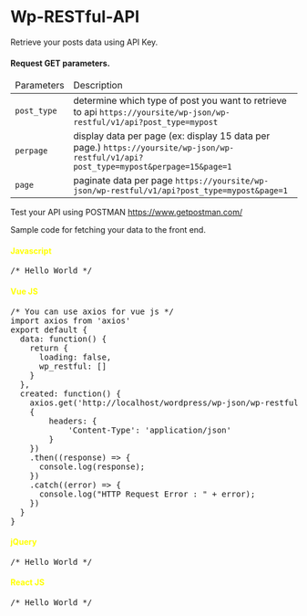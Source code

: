 # Wp-RESTful-API

Retrieve your posts data using API Key.

<h4>Request GET parameters.</h4>
<table>
  <thead>
    <tr>
      <td>Parameters</td>
      <td>Description</td>
      </tr>
    </thead>
    <tbody>
      <tr>
        <td><code>post_type</code></td>
        <td>determine which type of post you want to retrieve to api <code>https://yoursite/wp-json/wp-restful/v1/api?post_type=mypost</code></td>
        </tr>
      <tr>
       <td><code>perpage</code></td>
       <td>display data per page (ex: display 15 data per page.) <code>https://yoursite/wp-json/wp-restful/v1/api?post_type=mypost&perpage=15&page=1</code></td>
      </tr>
    <tr>
      <td><code>page</code></td>
      <td>paginate data per page <code>https://yoursite/wp-json/wp-restful/v1/api?post_type=mypost&page=1</code></td>
      </tr>
    </tbody>
 </table>


Test your API using POSTMAN https://www.getpostman.com/

Sample code for fetching your data to the front end.

<h4 style="color: yellow">Javascript</h4>
<pre>
/* Hello World */
</pre>

<h4 style="color: yellow">Vue JS</h4>
<pre>
/* You can use axios for vue js */
import axios from 'axios'
export default {
  data: function() {
    return {
      loading: false,
      wp_restful: []
    }
  },
  created: function() {
    axios.get('http://localhost/wordpress/wp-json/wp-restful/v1/api?post_type=food-menu',
    {
        headers: {
            'Content-Type': 'application/json'
        }
    })
    .then((response) => {
      console.log(response);
    })
    .catch((error) => {
      console.log("HTTP Request Error : " + error);
    })
  }
}
</pre>

<h4 style="color: yellow">jQuery</h4>
<pre>
/* Hello World */
</pre>

<h4 style="color: yellow">React JS</h4>
<pre>
/* Hello World */
</pre>
